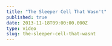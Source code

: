 ```yaml
---
title: "The Sleeper Cell That Wasn't"
published: true
date: 2013-11-18T09:00:00.000Z
type: video
slug: the-sleeper-cell-that-wasnt
---
```

